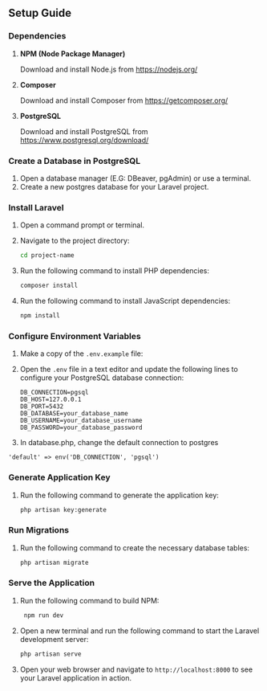 ## Setup Guide

### Dependencies

1. **NPM (Node Package Manager)**
   
   Download and install Node.js from https://nodejs.org/

2. **Composer**
   
   Download and install Composer from https://getcomposer.org/

3. **PostgreSQL**
   
   Download and install PostgreSQL from https://www.postgresql.org/download/

### Create a Database in PostgreSQL

1. Open a database manager (E.G: DBeaver, pgAdmin) or use a terminal.
2. Create a new postgres database for your Laravel project.

### Install Laravel

1. Open a command prompt or terminal.
2. Navigate to the project directory:

    ```sh
    cd project-name
    ```

3. Run the following command to install PHP dependencies:

    ```sh
    composer install
    ```

4. Run the following command to install JavaScript dependencies:

    ```sh
    npm install
    ```

### Configure Environment Variables

1. Make a copy of the `.env.example` file:

2. Open the `.env` file in a text editor and update the following lines to configure your PostgreSQL database connection:

    ```env
    DB_CONNECTION=pgsql
    DB_HOST=127.0.0.1
    DB_PORT=5432
    DB_DATABASE=your_database_name
    DB_USERNAME=your_database_username
    DB_PASSWORD=your_database_password
    ```
3. In database.php, change the default connection to postgres

```'default' => env('DB_CONNECTION', 'pgsql')```

### Generate Application Key

1. Run the following command to generate the application key:

    ```sh
    php artisan key:generate
    ```

### Run Migrations

1. Run the following command to create the necessary database tables:

    ```sh
    php artisan migrate
    ```

### Serve the Application
1. Run the following command to build NPM:
   
   ```sh
    npm run dev
    ```
 
3. Open a new terminal and run the following command to start the Laravel development server:

    ```sh
    php artisan serve
    ```

4. Open your web browser and navigate to `http://localhost:8000` to see your Laravel application in action.
